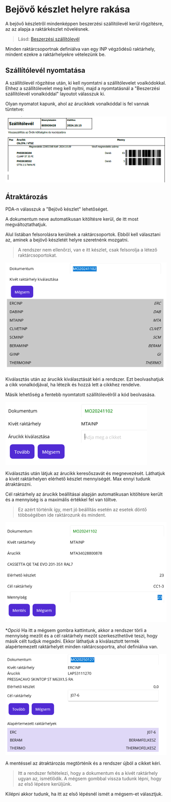 # Bejövő készlet helyre rakása

A bejövő készletről mindenképpen beszerzési szállítólevél kerül rögzítésre, az az alapja a raktárkészlet növelésnek.

> Lásd: [Beszerzési szállítólevél](../Beszerzes/Szallitolevel)

Minden raktárcsoportnak definiálva van egy INP végződésű raktárhely, mindent ezekre a raktárhelyekre vételezünk be.

## Szállítólevél nyomtatása

A szállítólevél rögzítése után, ki kell nyomtatni a szállítólevelet voalkódokkal. Ehhez a szállítólevelet meg kell nyitni, majd a nyomtatásnál a "Beszerzési szállítólevél vonalkóddal" layoutot válasszuk ki.

Olyan nyomatot kapunk, ahol az árucikkek vonalkóddal is fel vannak tüntetve:

![Árucikkek vonalkóddal](image-14.png)

## Átraktározás

PDA-n válasszuk a "Bejövő készlet" lehetőséget.

A dokumentum neve automatikusan kitöltésre kerül, de itt most megváltoztathatjuk.

Alul listában felsorolásra kerülnek a raktárcsoportok. Ebből kell választani az, aminek a bejövő készletét helyre szeretnénk mozgatni.

> A rendszer nem ellenőrzi, van e itt készlet, csak felsorolja a létező raktárcsoportokat.

![alt text](image-24.png)

Kiválasztás után az árucikk kiválasztását kéri a rendszer. Ezt beolvashatjuk a cikk vonalkódjával, ha létezik és hozzá lett a cikkhez rendelve.

Másik lehetőség a fentebb nyomtatott szállítólevélről a kód beolvasása.

![alt text](image-26.png)

Kiválasztás után látjuk az árucikk keresőszavát és megnevezését.
Láthatjuk a kivét raktárhelyen elérhető készlet mennyiségét. Max ennyi tudunk átraktározni.

Cél raktárhely az árucikk beállításai alapján automatikusan kitöltésre került és a mennyiség is a maximális értékkel fel van töltve. 

> Ez azért történik így, mert jó beállítás esetén az esetek döntő többségében ide raktározunk és mindent.

![alt text](image-25.png)


**Opció* Ha itt a mégsem gombra kattintunk, akkor a rendszer törli a mennyiség mezőt és a cél raktárhely mezőt szerkeszthetővé teszi, hogy másik célt tudjuk megadni.
Ekkor láthatjuk a kiválasztott termék alapértemezett raktárhelyét minden raktárcsoportra, ahol definiálva van.

![alt text](image-31.png)

A mentéssel az átraktározás megtörténik és a rendszer újból a cikket kéri.

> Itt a rendszer feltételezi, hogy a dokumentum és a kivét raktárhely ugyan az, ismétlődik. A mégsem gombbal vissza tudunk lépni, hogy az első lépésre kerüljünk.

Kilépni akkor tudunk, ha itt az első lépésnél ismét a mégsem-et választjuk.





